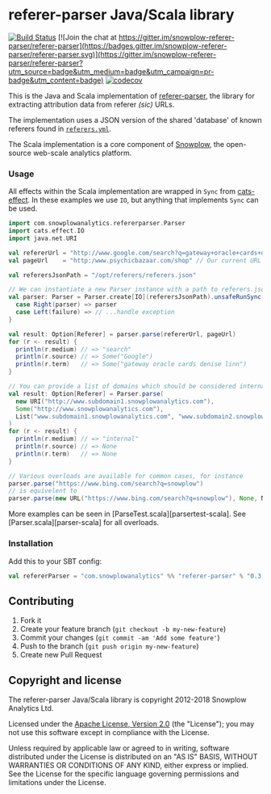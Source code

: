 # referer-parser Java/Scala library

[![Build Status](https://travis-ci.org/snowplow-referer-parser/jvm-referer-parser.svg?branch=develop)](https://travis-ci.org/snowplow-referer-parser/jvm-referer-parser)
[![Join the chat at https://gitter.im/snowplow-referer-parser/referer-parser](https://badges.gitter.im/snowplow-referer-parser/referer-parser.svg)](https://gitter.im/snowplow-referer-parser/referer-parser?utm_source=badge&utm_medium=badge&utm_campaign=pr-badge&utm_content=badge)
[![codecov](https://codecov.io/gh/snowplow-referer-parser/jvm-referer-parser/branch/master/graph/badge.svg)](https://codecov.io/gh/snowplow-referer-parser/jvm-referer-parser)

This is the Java and Scala implementation of [referer-parser][referer-parser], the library for extracting attribution data from referer _(sic)_ URLs.

The implementation uses a JSON version of the shared 'database' of known referers found in [`referers.yml`][referers-yml].

The Scala implementation is a core component of [Snowplow][snowplow], the open-source web-scale analytics platform.

### Usage

All effects within the Scala implementation are wrapped in `Sync` from [cats-effect][cats-effect]. In these examples we use `IO`, but anything that implements `Sync` can be used.

```scala
import com.snowplowanalytics.refererparser.Parser
import cats.effect.IO
import java.net.URI

val refererUrl = "http://www.google.com/search?q=gateway+oracle+cards+denise+linn&hl=en&client=safari"
val pageUrl    = "http:/www.psychicbazaar.com/shop" // Our current URL

val referersJsonPath = "/opt/referers/referers.json"

// We can instantiate a new Parser instance with a path to referers.json
val parser: Parser = Parser.create[IO](referersJsonPath).unsafeRunSync() match {
  case Right(parser) => parser
  case Left(failure) => // ...handle exception
}

val result: Option[Referer] = parser.parse(refererUrl, pageUrl)
for (r <- result) {
  println(r.medium) // => "search"
  println(r.source) // => Some("Google")
  println(r.term)   // => Some("gateway oracle cards denise linn")
}

// You can provide a list of domains which should be considered internal
val result: Option[Referer] = Parser.parse(
  new URI("http://www.subdomain1.snowplowanalytics.com"),
  Some("http://www.snowplowanalytics.com"),
  List("www.subdomain1.snowplowanalytics.com", "www.subdomain2.snowplowanalytics.com")
)
for (r <- result) {
  println(r.medium) // => "internal"
  println(r.source) // => None
  println(r.term)   // => None
}

// Various overloads are available for common cases, for instance
parser.parse("https://www.bing.com/search?q=snowplow")
// is equivelent to
parser.parse(new URL("https://www.bing.com/search?q=snowplow"), None, Nil)
```

More examples can be seen in [ParseTest.scala][parsertest-scala]. See [Parser.scala][parser-scala] for all overloads.

[parsetest-scala]: src/test/scala/com/snowplowanalytics/refererparser/ParseTest.scala
[parse-scala]: src/main/scala/com/snowplowanalytics/refererparser/Parser.scala

### Installation

Add this to your SBT config:

```scala
val refererParser = "com.snowplowanalytics" %% "referer-parser" % "0.3.0"
```

## Contributing

1. Fork it
2. Create your feature branch (`git checkout -b my-new-feature`)
3. Commit your changes (`git commit -am 'Add some feature'`)
4. Push to the branch (`git push origin my-new-feature`)
5. Create new Pull Request

## Copyright and license

The referer-parser Java/Scala library is copyright 2012-2018 Snowplow Analytics Ltd.

Licensed under the [Apache License, Version 2.0][license] (the "License");
you may not use this software except in compliance with the License.

Unless required by applicable law or agreed to in writing, software
distributed under the License is distributed on an "AS IS" BASIS,
WITHOUT WARRANTIES OR CONDITIONS OF ANY KIND, either express or implied.
See the License for the specific language governing permissions and
limitations under the License.

[snowplow]: https://github.com/snowplow/snowplow

[referer-parser]: https://github.com/snowplow-referer-parser/referer-parser
[referers-yml]: https://github.com/snowplow-referer-parser/referer-parser/blob/develop/resources/referers.yml

[cats-effect]: https://github.com/typelevel/cats-effect

[license]: http://www.apache.org/licenses/LICENSE-2.0
